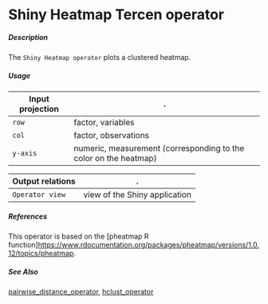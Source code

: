 # Shiny Heatmap Tercen operator

##### Description

The `Shiny Heatmap operator` plots a clustered heatmap.

##### Usage

Input projection|.
---|---
`row`           | factor, variables
`col`           | factor, observations 
`y-axis`           | numeric, measurement (corresponding to the color on the heatmap) 

Output relations|.
---|---
`Operator view`        | view of the Shiny application

##### References

This operator is based on the [pheatmap R function]https://www.rdocumentation.org/packages/pheatmap/versions/1.0.12/topics/pheatmap.

##### See Also

[pairwise_distance_operator](https://github.com/tercen/pairwise_distance_operator), [hclust_operator](https://github.com/tercen/hclust_operator)
